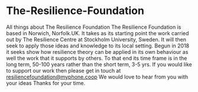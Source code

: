 # The-Resilience-Foundation
All things about The Resilience Foundation
The Resilience Foundation is based in Norwich, Norfolk.UK. It takes as its starting point the work carried out by The Resilience Centre at Stockholm University, Sweden. It will then seek to apply those ideas and knowledge to its local setting. Begun in 2018 it seeks show how resilience theory can be applied in its own behaviour as well the work that it supports by others. To that end its time frame is in the long term, 50-100 years rather than the short term, 3-5 yrs. If you would like to support our work then please get in touch at resiliencefoundation@myphone.coop 
We would love to hear from you with your ideas
Thanks for your time.
